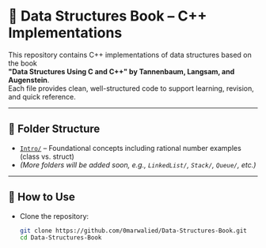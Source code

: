 # 📘 Data Structures Book – C++ Implementations

This repository contains C++ implementations of data structures based on the book  
**"Data Structures Using C and C++" by Tannenbaum, Langsam, and Augenstein**.  
Each file provides clean, well-structured code to support learning, revision, and quick reference.

---

## 📂 Folder Structure

- [`Intro/`](https://github.com/0marwalied/Data-Structures-Book/tree/main/Intro) – Foundational concepts including rational number examples (class vs. struct)
- *(More folders will be added soon, e.g., `LinkedList/`, `Stack/`, `Queue/`, etc.)*

---

## 🚀 How to Use

- Clone the repository:
   ```bash
   git clone https://github.com/0marwalied/Data-Structures-Book.git
   cd Data-Structures-Book
